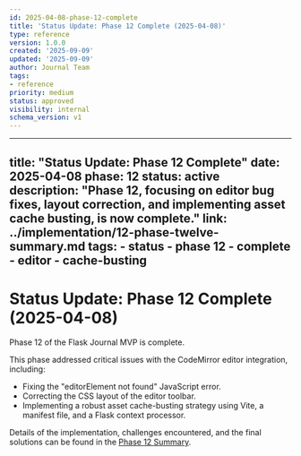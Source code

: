 ```yaml
---
id: 2025-04-08-phase-12-complete
title: 'Status Update: Phase 12 Complete (2025-04-08)'
type: reference
version: 1.0.0
created: '2025-09-09'
updated: '2025-09-09'
author: Journal Team
tags:
- reference
priority: medium
status: approved
visibility: internal
schema_version: v1
---
```


***

title: "Status Update: Phase 12 Complete"
date: 2025-04-08
phase: 12
status: active
description: "Phase 12, focusing on editor bug fixes, layout correction, and implementing asset cache busting, is now complete."
link: ../implementation/12-phase-twelve-summary.md
tags:
\- status
\- phase 12
\- complete
\- editor
\- cache-busting
----------------

# Status Update: Phase 12 Complete (2025-04-08)

Phase 12 of the Flask Journal MVP is complete.

This phase addressed critical issues with the CodeMirror editor integration, including:

- Fixing the "editorElement not found" JavaScript error.
- Correcting the CSS layout of the editor toolbar.
- Implementing a robust asset cache-busting strategy using Vite, a manifest file, and a Flask context processor.

Details of the implementation, challenges encountered, and the final solutions can be found in the [Phase 12 Summary](../implementation/12-phase-twelve-summary.md).
